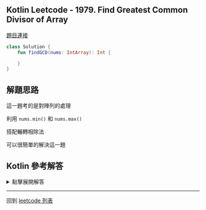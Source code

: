 ## Kotlin Leetcode - 1979. Find Greatest Common Divisor of Array

[題目連接](https://leetcode.com/problems/find-greatest-common-divisor-of-array/)

```kotlin
class Solution {
    fun findGCD(nums: IntArray): Int {

    }
}
```

## 解題思路

這一題考的是對陣列的處理

利用 `nums.min()` 和 `nums.max()`

搭配輾轉相除法

可以很簡單的解決這一題

## Kotlin 參考解答

<details>
  <summary markdown='span'>點擊展開解答</summary>

```kotlin
class Solution {
    fun findGCD(nums: IntArray): Int {
        return gcd(nums.min()!!, nums.max()!!)
    }
    fun gcd(p: Int, q: Int): Int {
        return if (q == 0) p else gcd(q, p % q)
    }
}
```

</details>

------

回到 [leetcode 列表](index.md)
